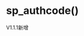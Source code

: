 # sp_authcode()
V1.1.1新增

<?php
$string='1324123i412qewrwerqwe';
$string=sp_authcode($string);//解密字符串
echo $string;//输出解密后的字符串
?>

